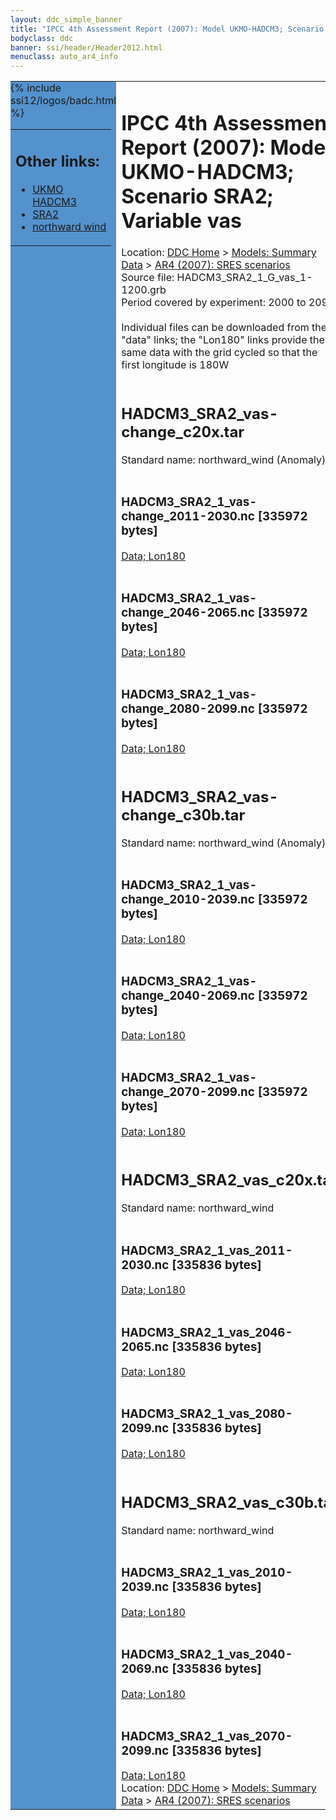 ```yaml
---
layout: ddc_simple_banner
title: "IPCC 4th Assessment Report (2007): Model UKMO-HADCM3; Scenario SRA2; Variable vas"
bodyclass: ddc
banner: ssi/header/Header2012.html
menuclass: auto_ar4_info
---
```



<table width="100%" border="0" cellspacing="0" cellpadding="0" style="border-collapse: collapse;">
<tr style="margin:0;padding:0;border:0;">
<td style="margin:0;padding:0;border:0;height:1pt;width:150pt;background:#5492CD;" valign="top" >

<div id="lh-col2" class="auto_ar4_info">
<table class="menumain" bgcolor="#5492CD" cellspacing="0" width="100%" border="0">
<tr><td>
<h2> Other links:</h2>
<ul>
<li><a href="/auto/ar4/model-UKMO-HADCM3.html">UKMO<br/>HADCM3</a></li>
<li><a href="/auto/ar4/scenario-SRA2.html">SRA2</a></li>
<li><a href="/auto/ar4/var-northward_wind.html">northward wind</a></li>
</ul>
</td></tr>
{% include ssi12/logos/badc.html %}
</table>
</div>
</td>
<td><h1>IPCC 4th Assessment Report (2007): Model UKMO-HADCM3; Scenario SRA2; Variable vas</h1>

<!-- Breadcrumb1 -->
<div id="breadcrumb1" align="left">
Location: <a href="/index.html">DDC Home</a> > <a href="/sim/gcm_clim/">Models: Summary Data</a>
> <a href="/sim/gcm_clim/SRES_AR4/index.html">AR4 (2007): SRES scenarios</a>
</div>
<!-- End of Breadcrumb1 -->Source file: HADCM3_SRA2_1_G_vas_1-1200.grb
<br/>
Period covered by experiment: 2000 to 2099<br/>
<br/>Individual files can be downloaded from the "data" links; the "Lon180" links provide the same data
         with the grid cycled so that the first longitude is 180W<br/>
<br/><h2>HADCM3_SRA2_vas-change_c20x.tar</h2>
Standard name: northward_wind (Anomaly)<br>
<br/><h3>HADCM3_SRA2_1_vas-change_2011-2030.nc [335972 bytes]</h3>
<a href="/cgi-bin/downl/ar4_nc/vas/HADCM3_SRA2_1_vas-change_2011-2030.nc">Data; </a><a href="/cgi-bin/downl/ar4_nc/vas/HADCM3_SRA2_1_vas-change_2011-2030.cyto180.nc"> Lon180</a><br/>
<br/><h3>HADCM3_SRA2_1_vas-change_2046-2065.nc [335972 bytes]</h3>
<a href="/cgi-bin/downl/ar4_nc/vas/HADCM3_SRA2_1_vas-change_2046-2065.nc">Data; </a><a href="/cgi-bin/downl/ar4_nc/vas/HADCM3_SRA2_1_vas-change_2046-2065.cyto180.nc"> Lon180</a><br/>
<br/><h3>HADCM3_SRA2_1_vas-change_2080-2099.nc [335972 bytes]</h3>
<a href="/cgi-bin/downl/ar4_nc/vas/HADCM3_SRA2_1_vas-change_2080-2099.nc">Data; </a><a href="/cgi-bin/downl/ar4_nc/vas/HADCM3_SRA2_1_vas-change_2080-2099.cyto180.nc"> Lon180</a><br/>
<br/><h2>HADCM3_SRA2_vas-change_c30b.tar</h2>
Standard name: northward_wind (Anomaly)<br>
<br/><h3>HADCM3_SRA2_1_vas-change_2010-2039.nc [335972 bytes]</h3>
<a href="/cgi-bin/downl/ar4_nc/vas/HADCM3_SRA2_1_vas-change_2010-2039.nc">Data; </a><a href="/cgi-bin/downl/ar4_nc/vas/HADCM3_SRA2_1_vas-change_2010-2039.cyto180.nc"> Lon180</a><br/>
<br/><h3>HADCM3_SRA2_1_vas-change_2040-2069.nc [335972 bytes]</h3>
<a href="/cgi-bin/downl/ar4_nc/vas/HADCM3_SRA2_1_vas-change_2040-2069.nc">Data; </a><a href="/cgi-bin/downl/ar4_nc/vas/HADCM3_SRA2_1_vas-change_2040-2069.cyto180.nc"> Lon180</a><br/>
<br/><h3>HADCM3_SRA2_1_vas-change_2070-2099.nc [335972 bytes]</h3>
<a href="/cgi-bin/downl/ar4_nc/vas/HADCM3_SRA2_1_vas-change_2070-2099.nc">Data; </a><a href="/cgi-bin/downl/ar4_nc/vas/HADCM3_SRA2_1_vas-change_2070-2099.cyto180.nc"> Lon180</a><br/>
<br/><h2>HADCM3_SRA2_vas_c20x.tar</h2>
Standard name: northward_wind<br>
<br/><h3>HADCM3_SRA2_1_vas_2011-2030.nc [335836 bytes]</h3>
<a href="/cgi-bin/downl/ar4_nc/vas/HADCM3_SRA2_1_vas_2011-2030.nc">Data; </a><a href="/cgi-bin/downl/ar4_nc/vas/HADCM3_SRA2_1_vas_2011-2030.cyto180.nc"> Lon180</a><br/>
<br/><h3>HADCM3_SRA2_1_vas_2046-2065.nc [335836 bytes]</h3>
<a href="/cgi-bin/downl/ar4_nc/vas/HADCM3_SRA2_1_vas_2046-2065.nc">Data; </a><a href="/cgi-bin/downl/ar4_nc/vas/HADCM3_SRA2_1_vas_2046-2065.cyto180.nc"> Lon180</a><br/>
<br/><h3>HADCM3_SRA2_1_vas_2080-2099.nc [335836 bytes]</h3>
<a href="/cgi-bin/downl/ar4_nc/vas/HADCM3_SRA2_1_vas_2080-2099.nc">Data; </a><a href="/cgi-bin/downl/ar4_nc/vas/HADCM3_SRA2_1_vas_2080-2099.cyto180.nc"> Lon180</a><br/>
<br/><h2>HADCM3_SRA2_vas_c30b.tar</h2>
Standard name: northward_wind<br>
<br/><h3>HADCM3_SRA2_1_vas_2010-2039.nc [335836 bytes]</h3>
<a href="/cgi-bin/downl/ar4_nc/vas/HADCM3_SRA2_1_vas_2010-2039.nc">Data; </a><a href="/cgi-bin/downl/ar4_nc/vas/HADCM3_SRA2_1_vas_2010-2039.cyto180.nc"> Lon180</a><br/>
<br/><h3>HADCM3_SRA2_1_vas_2040-2069.nc [335836 bytes]</h3>
<a href="/cgi-bin/downl/ar4_nc/vas/HADCM3_SRA2_1_vas_2040-2069.nc">Data; </a><a href="/cgi-bin/downl/ar4_nc/vas/HADCM3_SRA2_1_vas_2040-2069.cyto180.nc"> Lon180</a><br/>
<br/><h3>HADCM3_SRA2_1_vas_2070-2099.nc [335836 bytes]</h3>
<a href="/cgi-bin/downl/ar4_nc/vas/HADCM3_SRA2_1_vas_2070-2099.nc">Data; </a><a href="/cgi-bin/downl/ar4_nc/vas/HADCM3_SRA2_1_vas_2070-2099.cyto180.nc"> Lon180</a><br/>
<!-- Breadcrumb2 -->
<div id="breadcrumb2" align="left">
Location: <a href="/index.html">DDC Home</a> > <a href="/sim/gcm_clim/">Models: Summary Data</a>
> <a href="/sim/gcm_clim/SRES_AR4/index.html">AR4 (2007): SRES scenarios</a>
</div>
<!-- End of Breadcrumb2 --></td></tr></table>
